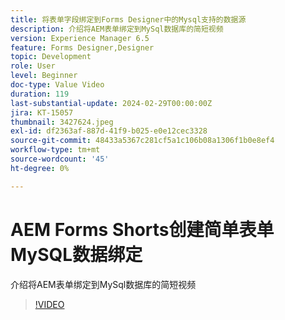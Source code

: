 ```yaml
---
title: 将表单字段绑定到Forms Designer中的Mysql支持的数据源
description: 介绍将AEM表单绑定到MySql数据库的简短视频
version: Experience Manager 6.5
feature: Forms Designer,Designer
topic: Development
role: User
level: Beginner
doc-type: Value Video
duration: 119
last-substantial-update: 2024-02-29T00:00:00Z
jira: KT-15057
thumbnail: 3427624.jpeg
exl-id: df2363af-887d-41f9-b025-e0e12cec3328
source-git-commit: 48433a5367c281cf5a1c106b08a1306f1b0e8ef4
workflow-type: tm+mt
source-wordcount: '45'
ht-degree: 0%

---
```


# AEM Forms Shorts创建简单表单MySQL数据绑定

介绍将AEM表单绑定到MySql数据库的简短视频

>[!VIDEO](https://video.tv.adobe.com/v/3439569/?learn=on&captions=chi_hans)
